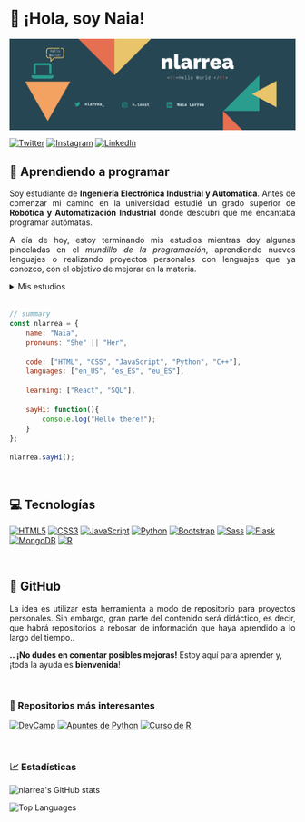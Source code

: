 # 👋 ¡Hola, soy Naia!

<img align="center" src="./nlarrea-github-banner.png"/>


[![Twitter](https://img.shields.io/badge/@nlarrea__-%231DA1F2.svg?style=flat-square&logo=Twitter&logoColor=white)](https://twitter.com/nlarrea_)
[![Instagram](https://img.shields.io/badge/@n.loust-%23E4405F.svg?style=flat-square&logo=Instagram&logoColor=white)](https://www.instagram.com/n.loust)
[![LinkedIn](https://img.shields.io/badge/Naia_Larrea-%230077B5.svg?style=flat-square&logo=linkedin&logoColor=white)](https://www.linkedin.com/in/naia-larrea/)


<!-- <div align="center">
  <picture>
    <source media="(prefers-color-scheme: dark)" srcset="https://user-images.githubusercontent.com/110897750/189206123-8d8b0980-63a4-41cc-850c-3d603e24b9d4.png">
    <source media="(prefers-color-scheme: light)" srcset="https://user-images.githubusercontent.com/110897750/189229193-4512c056-e934-4338-b5f2-a5131841e22a.png">
    <img width="811" alt="Shows a light header in light color mode and a dark header in dark color mode" src="https://user-images.githubusercontent.com/110897750/189229193-4512c056-e934-4338-b5f2-a5131841e22a.png">
  </picture>
</div> -->


## 🌱 Aprendiendo a programar

<p align="justify">Soy estudiante de <strong>Ingeniería Electrónica Industrial y Automática</strong>.
Antes de comenzar mi camino en la universidad estudié un grado superior de <strong>Robótica y Automatización Industrial</strong> donde descubrí que me encantaba programar autómatas.</p>

<p align="justify">A día de hoy, estoy terminando mis estudios mientras doy algunas pinceladas en el <i>mundillo de la programación</i>, aprendiendo nuevos lenguajes o realizando proyectos personales con lenguajes que ya conozco, con el objetivo de mejorar en la materia.</p>

<!-- desplegable sobre mis estudios: -->
<details><summary>Mis estudios</summary>
  <ul> <!-- lista con mis estudios realizados -->
    <li type="disc">Coding Foundations, impartido por Bottega University</li>
    <li type="disc">Ingeniería Electrónica Industrial y Automática, en la Escuela de Ingenieros de Bilbao</li>
    <li type="disc">Certificados de HTML, CSS y JavaScript</li>
    <li type="disc">Especialización en Gestión de medios de producción en la industria altamente automatizada</li>
    <li type="disc">Grado superior de Robótica y Automatización Industrial</li>
    <li type="disc">Aprendiendo: React, Python para Backend, ...</li>
  </ul>
</details>

<br/>

```javascript
// summary
const nlarrea = {
    name: "Naia",
    pronouns: "She" || "Her",
    
    code: ["HTML", "CSS", "JavaScript", "Python", "C++"],
    languages: ["en_US", "es_ES", "eu_ES"],
    
    learning: ["React", "SQL"],
    
    sayHi: function(){
        console.log("Hello there!");
    }
};

nlarrea.sayHi();
```

<br/>


## 💻 Tecnologías

[![HTML5](https://img.shields.io/badge/html5-E34F26?style=for-the-badge&logo=html5&logoColor=white)](https://htmlreference.io/)
[![CSS3](https://img.shields.io/badge/css3-1572B6?style=for-the-badge&logo=css3&logoColor=white)](https://cssreference.io/)
[![JavaScript](https://img.shields.io/badge/javascript-323330?style=for-the-badge&logo=javascript&logoColor=F7DF1E)](https://www.javascript.com/)
[![Python](https://img.shields.io/badge/python-3776AB?style=for-the-badge&logo=python&logoColor=F2BD25)](https://www.python.org/)
[![Bootstrap](https://img.shields.io/badge/bootstrap-7952B3?style=for-the-badge&logo=bootstrap&logoColor=white)](https://getbootstrap.com/)
[![Sass](https://img.shields.io/badge/Sass-CC6699?style=for-the-badge&logo=Sass&logoColor=white)](https://sass-lang.com/)
[![Flask](https://img.shields.io/badge/Flask-181717?style=for-the-badge&logo=Flask&logoColor=white)](https://flask.palletsprojects.com/en/2.2.x/)
[![MongoDB](https://img.shields.io/badge/MongoDB-47A248?style=for-the-badge&logo=MongoDB&logoColor=white)](https://www.mongodb.com/)
[![R](https://img.shields.io/badge/r-276DC3?style=for-the-badge&logo=R&logoColor=white)](https://posit.co/)


<br/>


## 📌 GitHub
<p align="justify">La idea es utilizar esta herramienta a modo de repositorio para proyectos personales. Sin embargo, gran parte del contenido será didáctico, es decir, que habrá repositorios a rebosar de información que haya aprendido a lo largo del tiempo..</p>

<strong>.. ¡No dudes en comentar posibles mejoras!</strong> Estoy aquí para aprender y, ¡toda la ayuda es <strong>bienvenida</strong>!


<br/>


### 📒 Repositorios más interesantes

[![DevCamp](https://github-readme-stats.vercel.app/api/pin/?username=nlarrea&repo=DevCamp&show_owner=true&title_color=E95678E6&text_color=2e303e&icon_color=b877dbe6)](https://github.com/nlarrea/DevCamp)
[![Apuntes de Python](https://github-readme-stats.vercel.app/api/pin/?username=nlarrea&repo=apuntes-de-python&show_owner=true&title_color=E95678E6&text_color=2e303e&icon_color=b877dbe6)](https://github.com/nlarrea/apuntes-de-python)
[![Curso de R](https://github-readme-stats.vercel.app/api/pin/?username=nlarrea&repo=R-desde-cero&show_owner=true&title_color=E95678E6&text_color=2E303E&icon_color=B877DBE6)](https://github.com/nlarrea/R-desde-cero)


<br/>


### 📈 Estadísticas

![nlarrea's GitHub stats](https://github-readme-stats.vercel.app/api?username=nlarrea&show_icons=true&include_all_commits=true&count_private=true&bg_color=2E303E&text_color=FAB795B3&icon_color=B877DBE6&title_color=E95678E6)
<!-- ![nlarrea's GitHub Streak stats](https://github-readme-streak-stats.herokuapp.com?user=nlarrea&date_format=M%20j%5B%2C%20Y%5D&mode=weekly&background=2E303E&fire=E95678E6&ring=E95678E6&dates=FAB795B3&currStreakNum=B877DBE6&sideNums=E95678E6&currStreakLabel=B877DBE6&sideLabels=E95678E6) -->
![Top Languages](https://github-readme-stats.vercel.app/api/top-langs/?username=nlarrea&hide_border=false&include_all_commits=true&count_private=true&layout=compact&langs_count=6&card_width=415&bg_color=2E303E&text_color=FAB795B3&title_color=E95678E6)

<!-- INFO
GitHub Stats:
  - Theme customization: https://github.com/anuraghazra/github-readme-stats/blob/master/themes/index.js
  - Customization: https://github.com/anuraghazra/github-readme-stats#themes
Streak Stats:
  - Customization: https://github.com/DenverCoder1/github-readme-streak-stats
-->
